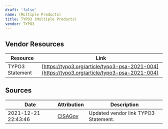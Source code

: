 ```yaml
---
draft: 'false'
name: (Multiple Products)
title: TYPO3 (Multiple Products)
vendor: TYPO3
---
```


## Vendor Resources
| Resource | Link |
| --- | --- |
| TYPO3 Statement | [https://typo3.org/article/typo3-psa-2021-004](https://typo3.org/article/typo3-psa-2021-004) |



## Sources
| Date | Attribution | Description |
| --- | --- | --- |
| 2021-12-21 22:43:46 | [CISAGov](https://raw.githubusercontent.com/cisagov/log4j-affected-db/develop/README.md) | Updated vendor link TYPO3 Statement.  |
